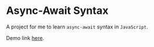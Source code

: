 # Async-Await Syntax

A project for me to learn `async-await` syntax in `JavaScript`.

Demo link [here](https://davinaleong.github.io/proj-async-await/).
